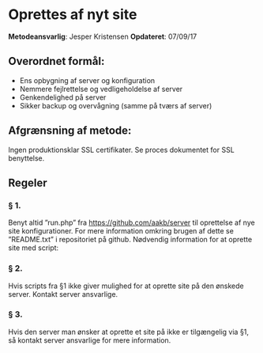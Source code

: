 # Oprettes af nyt site

__Metodeansvarlig__: Jesper Kristensen
__Opdateret__: 07/09/17

## Overordnet formål:

* Ens opbygning af server og konfiguration
* Nemmere fejlrettelse og vedligeholdelse af server
* Genkendelighed på server
* Sikker backup og overvågning (samme på tværs af server)

## Afgrænsning af metode:

Ingen produktionsklar SSL certifikater. Se proces dokumentet for SSL benyttelse.

## Regeler

### § 1.

Benyt altid ”run.php” fra  https://github.com/aakb/server til oprettelse af nye site konfigurationer. For mere information omkring brugen af dette se ”README.txt” i repositoriet på github.
Nødvendig information for at oprette site med script:

### § 2.
Hvis scripts fra §1 ikke giver mulighed for at oprette site på den ønskede server. Kontakt server ansvarlige.

### § 3.
Hvis den server man ønsker at oprette et site på ikke er tilgængelig via §1, så kontakt server ansvarlige for mere information.
